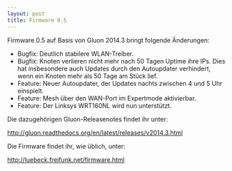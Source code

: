 ```yaml
---
layout: post
title: Firmware 0.5
---
```


Firmware 0.5 auf Basis von Gluon 2014.3 bringt folgende Änderungen:

* Bugfix: Deutlich stabilere WLAN-Treiber.
* Bugfix: Knoten verlieren nicht mehr nach 50 Tagen Uptime ihre IPs. Dies hat insbesondere auch Updates durch den Autoupdater verhindert, wenn ein Knoten mehr als 50 Tage am Stück lief.
* Feature: Neuer Autoupdater, der Updates nachts zwischen 4 und 5 Uhr einspielt.
* Feature: Mesh über den WAN-Port im Expertmode aktivierbar.
* Feature: Der Linksys WRT160NL wird nun unterstützt.

Die dazugehörigen Gluon-Releasenotes findet ihr unter:

http://gluon.readthedocs.org/en/latest/releases/v2014.3.html

Die Firmware findet ihr, wie üblich, unter:

http://luebeck.freifunk.net/firmware.html

